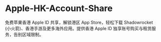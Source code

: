 # Apple-HK-Account-Share
免费苹果香港 Apple ID 共享，解锁港区 App Store，轻松下载 Shadowrocket (小火箭)、香港手游及更多海外应用。提供香港 Apple ID 独享账号购买与租赁服务，告别区域限制。
